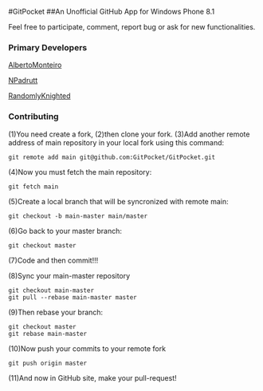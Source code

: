 #GitPocket
##An Unofficial GitHub App for Windows Phone 8.1

Feel free to participate, comment, report bug or ask for new functionalities.

### Primary Developers

[AlbertoMonteiro](https://github.com/AlbertoMonteiro)

[NPadrutt](https://github.com/NPadrutt)

[RandomlyKnighted](https://github.com/RandomlyKnighted)


### Contributing

(1)You need create a fork, (2)then clone your fork.
(3)Add another remote address of main repository in your local fork using this command:

    git remote add main git@github.com:GitPocket/GitPocket.git

(4)Now you must fetch the main repository:

    git fetch main

(5)Create a local branch that will be syncronized with remote main:

    git checkout -b main-master main/master
    
(6)Go back to your master branch:

    git checkout master
    
(7)Code and then commit!!!

(8)Sync your main-master repository

    git checkout main-master
    git pull --rebase main-master master
    
(9)Then rebase your branch:    
    
    git checkout master
    git rebase main-master

(10)Now push your commits to your remote fork

    git push origin master
    
(11)And now in GitHub site, make your pull-request!
